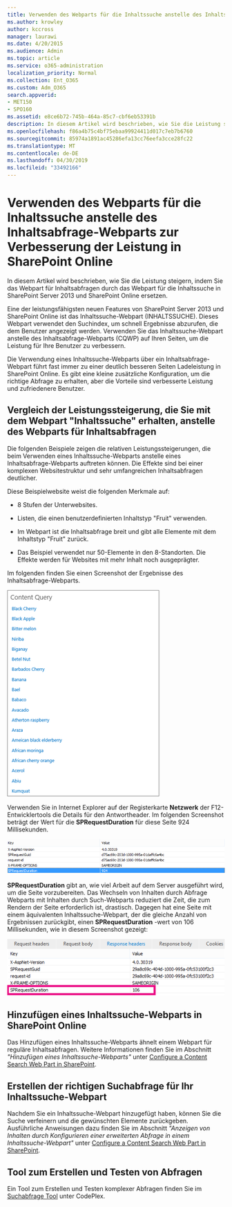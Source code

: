 ```yaml
---
title: Verwenden des Webparts für die Inhaltssuche anstelle des Inhaltsabfrage-Webparts zur Verbesserung der Leistung in SharePoint Online
ms.author: krowley
author: kccross
manager: laurawi
ms.date: 4/20/2015
ms.audience: Admin
ms.topic: article
ms.service: o365-administration
localization_priority: Normal
ms.collection: Ent_O365
ms.custom: Adm_O365
search.appverid:
- MET150
- SPO160
ms.assetid: e8ce6b72-745b-464a-85c7-cbf6eb53391b
description: In diesem Artikel wird beschrieben, wie Sie die Leistung steigern, indem Sie das Webpart für Inhaltsabfragen durch das Webpart für die Inhaltssuche in SharePoint Server 2013 und SharePoint Online ersetzen.
ms.openlocfilehash: f86a4b75c4bf75ebaa99924411d017c7eb7b6760
ms.sourcegitcommit: 85974a1891ac45286efa13cc76eefa3cce28fc22
ms.translationtype: MT
ms.contentlocale: de-DE
ms.lasthandoff: 04/30/2019
ms.locfileid: "33492166"
---
```

# <a name="using-content-search-web-part-instead-of-content-query-web-part-to-improve-performance-in-sharepoint-online"></a>Verwenden des Webparts für die Inhaltssuche anstelle des Inhaltsabfrage-Webparts zur Verbesserung der Leistung in SharePoint Online

In diesem Artikel wird beschrieben, wie Sie die Leistung steigern, indem Sie das Webpart für Inhaltsabfragen durch das Webpart für die Inhaltssuche in SharePoint Server 2013 und SharePoint Online ersetzen.
  
Eine der leistungsfähigsten neuen Features von SharePoint Server 2013 und SharePoint Online ist das Inhaltssuche-Webpart (INHALTSSUCHE). Dieses Webpart verwendet den Suchindex, um schnell Ergebnisse abzurufen, die dem Benutzer angezeigt werden. Verwenden Sie das Inhaltssuche-Webpart anstelle des Inhaltsabfrage-Webparts (CQWP) auf Ihren Seiten, um die Leistung für Ihre Benutzer zu verbessern.
  
Die Verwendung eines Inhaltssuche-Webparts über ein Inhaltsabfrage-Webpart führt fast immer zu einer deutlich besseren Seiten Ladeleistung in SharePoint Online. Es gibt eine kleine zusätzliche Konfiguration, um die richtige Abfrage zu erhalten, aber die Vorteile sind verbesserte Leistung und zufriedenere Benutzer.
  
## <a name="comparing-the-performance-gain-you-get-from-using-content-search-web-part-instead-of-content-query-web-part"></a>Vergleich der Leistungssteigerung, die Sie mit dem Webpart "Inhaltssuche" erhalten, anstelle des Webparts für Inhaltsabfragen

Die folgenden Beispiele zeigen die relativen Leistungssteigerungen, die beim Verwenden eines Inhaltssuche-Webparts anstelle eines Inhaltsabfrage-Webparts auftreten können. Die Effekte sind bei einer komplexen Websitestruktur und sehr umfangreichen Inhaltsabfragen deutlicher.
  
Diese Beispielwebsite weist die folgenden Merkmale auf:
  
- 8 Stufen der Unterwebsites.
    
- Listen, die einen benutzerdefinierten Inhaltstyp "Fruit" verwenden.
    
- Im Webpart ist die Inhaltsabfrage breit und gibt alle Elemente mit dem Inhaltstyp "Fruit" zurück.
    
- Das Beispiel verwendet nur 50-Elemente in den 8-Standorten. Die Effekte werden für Websites mit mehr Inhalt noch ausgeprägter.
    
Im folgenden finden Sie einen Screenshot der Ergebnisse des Inhaltsabfrage-Webparts.
  
![Grafik mit Inhaltsabfrage für WebPart](media/b3d41f20-dfe5-46ed-9c0a-31057e82de33.png)
  
Verwenden Sie in Internet Explorer auf der Registerkarte **Netzwerk** der F12-Entwicklertools die Details für den Antwortheader. Im folgenden Screenshot beträgt der Wert für die **SPRequestDuration** für diese Seite 924 Millisekunden. 
  
![Screenshot mit der Anforderungsdauer von 924](media/343571f2-a249-4de2-bc11-2cee93498aea.png)
  
 **SPRequestDuration** gibt an, wie viel Arbeit auf dem Server ausgeführt wird, um die Seite vorzubereiten. Das Wechseln von Inhalten durch Abfrage Webparts mit Inhalten durch Such-Webparts reduziert die Zeit, die zum Rendern der Seite erforderlich ist, drastisch. Dagegen hat eine Seite mit einem äquivalenten Inhaltssuche-Webpart, der die gleiche Anzahl von Ergebnissen zurückgibt, einen **SPRequestDuration** -wert von 106 Millisekunden, wie in diesem Screenshot gezeigt: 
  
![Screenshot mit der AnforderungsDauer von 106](media/b46387ac-660d-4e5e-a11c-cc430e912962.png)
  
## <a name="adding-a-content-search-web-part-in-sharepoint-online"></a>Hinzufügen eines Inhaltssuche-Webparts in SharePoint Online

Das Hinzufügen eines Inhaltssuche-Webparts ähnelt einem Webpart für reguläre Inhaltsabfragen. Weitere Informationen finden Sie im Abschnitt *"Hinzufügen eines Inhaltssuche-Webparts"* unter [Configure a Content Search Web Part in SharePoint](https://support.office.com/article/Configure-a-Content-Search-Web-Part-in-SharePoint-0dc16de1-dbe4-462b-babb-bf8338c36c9a).
  
## <a name="creating-the-right-search-query-for-your-content-search-web-part"></a>Erstellen der richtigen Suchabfrage für Ihr Inhaltssuche-Webpart

Nachdem Sie ein Inhaltssuche-Webpart hinzugefügt haben, können Sie die Suche verfeinern und die gewünschten Elemente zurückgeben. Ausführliche Anweisungen dazu finden Sie im Abschnitt *"Anzeigen von Inhalten durch Konfigurieren einer erweiterten Abfrage in einem Inhaltssuche-Webpart"* unter [Configure a Content Search Web Part in SharePoint](https://support.office.com/article/Configure-a-Content-Search-Web-Part-in-SharePoint-0dc16de1-dbe4-462b-babb-bf8338c36c9a).
  
## <a name="query-building-and-testing-tool"></a>Tool zum Erstellen und Testen von Abfragen

Ein Tool zum Erstellen und Testen komplexer Abfragen finden Sie im [Suchabfrage Tool](https://sp2013searchtool.codeplex.com/) unter CodePlex. 
  

